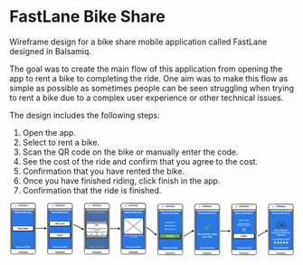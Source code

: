 <h1>FastLane Bike Share</h1>

<p>Wireframe design for a bike share mobile application called FastLane designed in Balsamiq.</p>
  
<p>The goal was to create the main flow of this application from opening the app to rent a bike to completing the ride. One aim was to make this flow as simple as possible as sometimes people can be seen struggling when trying to rent a bike due to a complex user experience or other technical issues.</p>

<p>The design includes the following steps:</p>

<ol>
  <li>Open the app.</li>
  <li>Select to rent a bike.</li>
  <li>Scan the QR code on the bike or manually enter the code.</li>
  <li>See the cost of the ride and confirm that you agree to the cost.</li>
  <li>Confirmation that you have rented the bike.</li>
  <li>Once you have finished riding, click finish in the app.</li>
  <li>Confirmation that the ride is finished.</li>
</ol>

<img src="./FastLane Wireframe.png"/>
